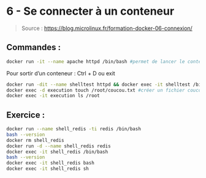 # 6 - Se connecter à un conteneur

> Source : https://blog.microlinux.fr/formation-docker-06-connexion/

## Commandes : 

```bash
docker run -it --name apache httpd /bin/bash #permet de lancer le conteneur et de s’y mettre dedans (théoriquement ! cf Exercice 3, 2 - Les commandes de base
```

Pour sortir d’un conteneur : Ctrl + D ou exit

```bash
docker run -dit --name shelltest httpd && docker exec -it shelltest /bin/bash
docker exec -d execution touch /root/coucou.txt #créer un fichier coucou.txt dans le conteneur. Théoriquement, pas obligé de mettre le -d (même si plus propre)
docker exec -it execution ls /root
```

## Exercice : 

```bash
docker run --name shell_redis -ti redis /bin/bash
bash --version
docker rm shell_redis
docker run -d --name shell_redis redis
docker exec -it shell_redis /bin/bash
bash --version
docker exec -it shell_redis bash
docker exec -it shell_redis sh
```


